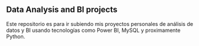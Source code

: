 ## Data Analysis and BI projects

Este repositorio es para ir subiendo mis proyectos personales de análisis de datos y BI usando tecnologías como Power BI, MySQL y proximamente Python.
